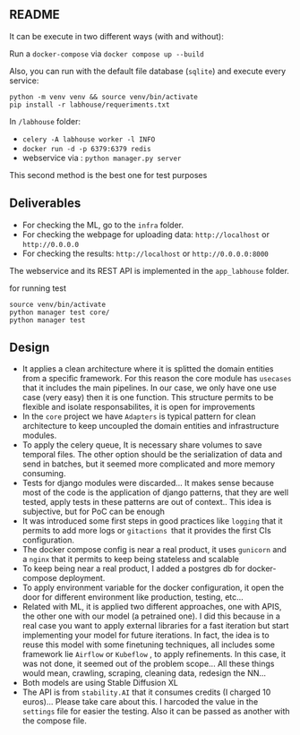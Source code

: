 ## README
It can be execute in two different ways (with and without):

Run a `docker-compose` via `docker compose up --build`

Also, you can run with the default file database (`sqlite`) and execute every service:

```
python -m venv venv && source venv/bin/activate
pip install -r labhouse/requeriments.txt
```

In `/labhouse` folder:
 - `celery -A labhouse worker -l INFO`
 - `docker run -d -p 6379:6379 redis`
 - webservice via : `python manager.py server`

This second method is the best one for test purposes

## Deliverables

- For checking the ML, go to the `infra` folder.
- For checking the webpage for uploading data: `http://localhost` or `http://0.0.0.0`
- For checking the results: `http://localhost` or `http://0.0.0.0:8000`

The webservice and its REST API is implemented in the `app_labhouse` folder.

for running test

```
source venv/bin/activate
python manager test core/
python manager test
```

## Design

- It applies a clean architecture where it is splitted the domain entities from a specific framework. For this
reason the core module has  `usecases` that it includes the main pipelines. In our case, we only have one use case
(very easy) then it is one function. This structure permits to be flexible and isolate responsabilites, it is open for improvements
- In the `core` project we have `Adapters` is typical pattern for clean architecture to keep uncoupled the domain entities
 and infrastructure modules.
- To apply the celery queue, It is necessary share volumes to save temporal files. The other option should be the serialization of data
and send in batches, but it seemed more complicated and more memory consuming.
- Tests for django modules were discarded... It makes sense because most of the code is the application of django patterns, that they are well
tested, apply tests in these patterns are out of context.. This idea is subjective, but for PoC can be enough
- It was introduced some first steps in good practices like `logging` that it permits to add more logs or `gitactions `that it provides the
first CIs configuration.
- The docker compose config is near a real product, it uses `gunicorn` and a `nginx` that it permits to keep being stateless and scalable
- To keep being near a real product, I added a postgres db for docker-compose deployment.
- To apply environment variable for the docker configuration, it open the door for different environment like production, testing, etc...
- Related with ML, it is applied two different approaches, one with APIS, the other one with our model (a petrained one). I did this because
in a real case you want to apply external libraries for a fast iteration but start implementing your model for future iterations. In fact,
the idea is to reuse this model with some finetuning techniques, all includes some framework lie `Airflow` or `Kubeflow` , to apply refinements. In this
case, it was not done, it seemed out of the problem scope... All these things would mean, crawling, scraping, cleaning data, redesign the NN...
- Both models are using Stable Diffusion XL
- The API is from `stability.AI` that it consumes credits (I charged 10 euros)... Please take care about this. I harcoded the value in the `settings` file
for easier the testing. Also it can be passed as another with the compose file.
